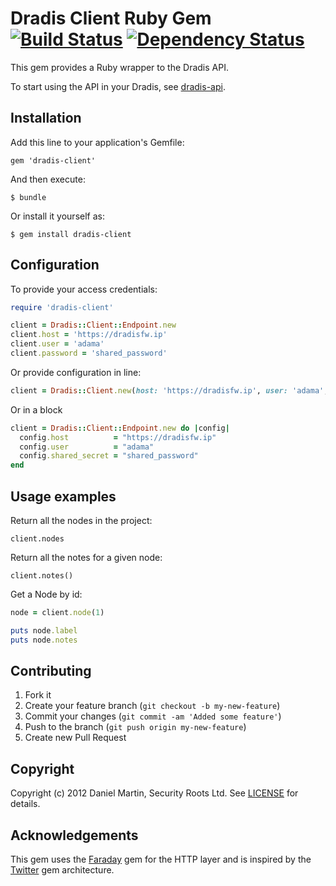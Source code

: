# Dradis Client Ruby Gem [![Build Status](https://secure.travis-ci.org/dradis/dradis-client.png?branch=master)][travis] [![Dependency Status](https://gemnasium.com/dradis/dradis-client.png?travis)][gemnasium]

This gem provides a Ruby wrapper to the Dradis API.

To start using the API in your Dradis, see [dradis-api][dradis-api].

[travis]: http://travis-ci.org/dradis/dradis-client
[gemnasium]: https://gemnasium.com/dradis/dradis-client
[dradis-api]: https://github.com/dradis/dradis-api

## Installation

Add this line to your application's Gemfile:

    gem 'dradis-client'

And then execute:

    $ bundle

Or install it yourself as:

    $ gem install dradis-client


## Configuration

To provide your access credentials:

```ruby
require 'dradis-client'

client = Dradis::Client::Endpoint.new
client.host = 'https://dradisfw.ip'
client.user = 'adama'
client.password = 'shared_password'
```

Or provide configuration in line:

```ruby
client = Dradis::Client.new(host: 'https://dradisfw.ip', user: 'adama', password: 'shared_password')
```

Or in a block

```ruby
client = Dradis::Client::Endpoint.new do |config|
  config.host          = "https://dradisfw.ip"
  config.user          = "adama"
  config.shared_secret = "shared_password"
end
```

## Usage examples

Return all the nodes in the project:

    client.nodes

Return all the notes for a given node:

    client.notes()

Get a Node by id:

```ruby
node = client.node(1)

puts node.label
puts node.notes
```


## Contributing

1. Fork it
2. Create your feature branch (`git checkout -b my-new-feature`)
3. Commit your changes (`git commit -am 'Added some feature'`)
4. Push to the branch (`git push origin my-new-feature`)
5. Create new Pull Request


## Copyright

Copyright (c) 2012 Daniel Martin, Security Roots Ltd.
See [LICENSE][license] for details.

[license]: https://github.com/securityroots/vulndbhq/blob/master/LICENSE

## Acknowledgements

This gem uses the [Faraday][faraday] gem for the HTTP layer and is inspired by the [Twitter][twitter] gem architecture.

[faraday]: http://rubygems.org/gems/faraday
[twitter]: http://rubygems.org/gems/twitter
